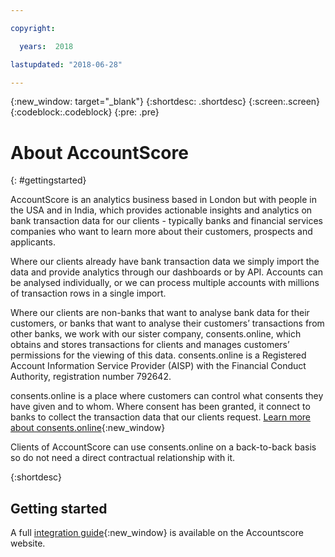 ```yaml
---

copyright:

  years:  2018

lastupdated: "2018-06-28"

---
```



{:new_window: target="_blank"}
{:shortdesc: .shortdesc}
{:screen:.screen}
{:codeblock:.codeblock}
{:pre: .pre}

# About AccountScore
{: #gettingstarted}

AccountScore is an analytics business based in London but with people in the USA and in India, which provides actionable insights and analytics on bank transaction data for our clients - typically banks and financial services companies who want to learn more about their customers, prospects and applicants.

Where our clients already have bank transaction data we simply import the data and provide analytics through our dashboards or by API. Accounts can be analysed individually, or we can process multiple accounts with millions of transaction rows in a single import.

Where our clients are non-banks that want to analyse bank data for their customers, or banks that want to analyse their customers’ transactions from other banks, we work with our sister company, consents.online, which obtains and stores transactions for clients and manages customers’ permissions for the viewing of this data. consents.online is a Registered Account Information Service Provider (AISP) with the Financial Conduct Authority, registration number 792642.

consents.online is a place where customers can control what consents they have given and to whom. Where consent has been granted, it connect to banks to collect the transaction data that our clients request. [Learn more about consents.online](https://consents.online){:new_window}

Clients of AccountScore can use consents.online on a back-to-back basis so do not need a direct contractual relationship with it.

{:shortdesc}

## Getting started

A full [integration guide](https://www.accountscore.com/api){:new_window} is available on the Accountscore website.